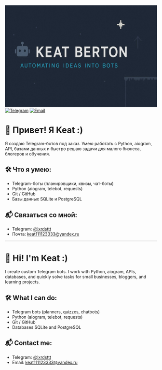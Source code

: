 ﻿﻿![Баннер](banner_readme.jpg)
[![Telegram](https://img.shields.io/badge/Telegram-связаться-2ea44f?style=for-the-badge&logo=telegram)](https://t.me/lxrdsttt)
[![Email](https://img.shields.io/badge/Email-написать-D14836?style=for-the-badge&logo=gmail)](mailto:keat111123333@yandex.ru)

# 👋 Привет! Я Keat :)

Я создаю Telegram-ботов под заказ. Умею работать с Python, aiogram, API, базами данных и быстро решаю задачи для малого бизнеса, блогеров и обучения.

## 🛠️ Что я умею:
- Telegram-боты (планировщики, квизы, чат-боты)
- Python (aiogram, telebot, requests)
- Git / GitHub
- Базы данных SQLite и PostgreSQL

## 📬 Связаться со мной:
- Telegram: [@lxrdsttt](https://t.me/@lxrdsttt)
- Почта: keat111123333@yandex.ru

---

# 👋 Hi! I'm Keat :)

I create custom Telegram bots. I work with Python, aiogram, APIs, databases, and quickly solve tasks for small businesses, bloggers, and learning projects.

## 🛠️ What I can do:
- Telegram bots (planners, quizzes, chatbots)
- Python (aiogram, telebot, requests)
- Git / GitHub
- Databases SQLite and PostgreSQL

## 📬 Contact me:
- Telegram: [@lxrdsttt](https://t.me/@lxrdsttt)
- Email: keat111123333@yandex.ru
